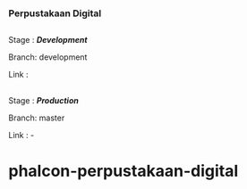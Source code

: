 ### Perpustakaan Digital

##

Stage : ___Development___

Branch: development

Link  : 

##

Stage : ___Production___

Branch: master

Link  : -


# phalcon-perpustakaan-digital
